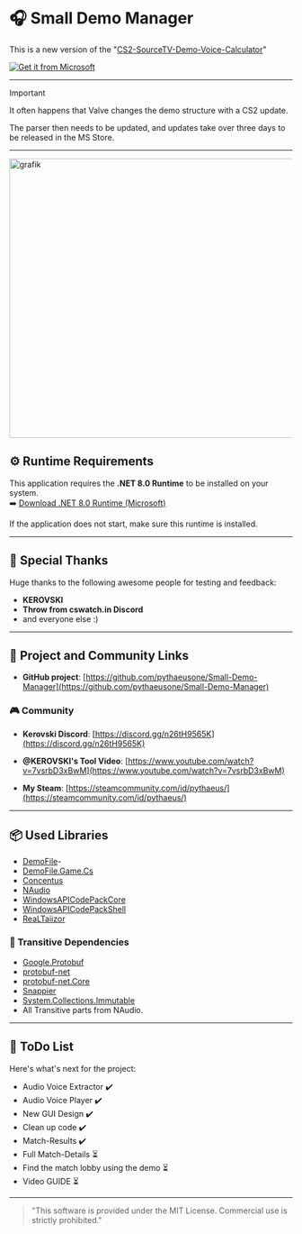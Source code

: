 # 🎧 Small Demo Manager 

This is a new version of the "[CS2-SourceTV-Demo-Voice-Calculator](https://github.com/pythaeusone/CS2-SourceTV-Demo-Voice-Calculator)"

[![Get it from Microsoft](https://get.microsoft.com/images/en-us%20dark.svg)](https://apps.microsoft.com/detail/9nkbsbk8rtwp?cid=DevShareMCLPCB)

---

> [!IMPORTANT]
> It often happens that Valve changes the demo structure with a CS2 update.
> 
> The parser then needs to be updated, and updates take over three days to be released in the MS Store.

---

<img width="998" height="496" alt="grafik" src="https://github.com/user-attachments/assets/e898f93c-6650-4311-87ac-8d761ce20ff3" />




## ⚙️ Runtime Requirements

This application requires the **.NET 8.0 Runtime** to be installed on your system.  
➡️ [Download .NET 8.0 Runtime (Microsoft)](https://dotnet.microsoft.com/en-us/download/dotnet/thank-you/runtime-desktop-8.0.15-windows-x64-installer?cid=getdotnetcore)

If the application does not start, make sure this runtime is installed.

---

## 🙏 Special Thanks

Huge thanks to the following awesome people for testing and feedback:
- **KEROVSKI**
- **Throw from cswatch.in Discord**
- and everyone else :)

---

## 🔗 Project and Community Links

- **GitHub project**: [https://github.com/pythaeusone/Small-Demo-Manager](https://github.com/pythaeusone/Small-Demo-Manager)

### 🎮 Community

- **Kerovski Discord**: [https://discord.gg/n26tH9565K](https://discord.gg/n26tH9565K)
- **@KEROVSKI's Tool Video**: [https://www.youtube.com/watch?v=7vsrbD3xBwM](https://www.youtube.com/watch?v=7vsrbD3xBwM)

- **My Steam**: [https://steamcommunity.com/id/pythaeus/](https://steamcommunity.com/id/pythaeus/)

---

## 📦 Used Libraries

- [DemoFile](https://www.nuget.org/packages/DemoFile/)- 
- [DemoFile.Game.Cs](https://www.nuget.org/packages/DemoFile.Game.Cs)
- [Concentus](https://www.nuget.org/packages/Concentus)
- [NAudio](https://www.nuget.org/packages/NAudio)
- [WindowsAPICodePackCore](https://www.nuget.org/packages/WindowsAPICodePackCore)
- [WindowsAPICodePackShell](https://www.nuget.org/packages/WindowsAPICodePackShell)
- [ReaLTaiizor](https://www.nuget.org/packages/ReaLTaiizor)

### 🔁 Transitive Dependencies

- [Google.Protobuf](https://www.nuget.org/packages/Google.Protobuf)  
- [protobuf-net](https://www.nuget.org/packages/protobuf-net)  
- [protobuf-net.Core](https://www.nuget.org/packages/protobuf-net.Core)  
- [Snappier](https://www.nuget.org/packages/Snappier)  
- [System.Collections.Immutable](https://www.nuget.org/packages/System.Collections.Immutable)
- All Transitive parts from NAudio.

---

## 📅 ToDo List

Here's what's next for the project:

- Audio Voice Extractor ✔️
- Audio Voice Player ✔️
- New GUI Design ✔️
- Clean up code ✔️
- Match-Results ✔️
- Full Match-Details ⏳
- Find the match lobby using the demo ⏳
- Video GUIDE ⏳

---

> "This software is provided under the MIT License. Commercial use is strictly prohibited."
